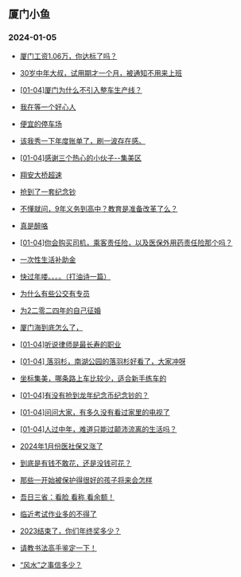 ## 厦门小鱼 
### 2024-01-05

+ [厦门工资1.06万，你达标了吗？](http://bbs.xmfish.com/read-htm-tid-18130266.html)

+ [30岁中年大叔，试用期才一个月，被通知不用来上班](http://bbs.xmfish.com/read-htm-tid-18130427.html)

+ [[01-04]厦门为什么不引入整车生产线？](http://bbs.xmfish.com/read-htm-tid-18130361.html)

+ [我在等一个好心人](http://bbs.xmfish.com/read-htm-tid-18130413.html)

+ [便宜的停车场](http://bbs.xmfish.com/read-htm-tid-18130350.html)

+ [该我秀一下年度账单了，刷一波存在感。](http://bbs.xmfish.com/read-htm-tid-18130380.html)

+ [[01-04]感谢三个热心的小伙子--集美区](http://bbs.xmfish.com/read-htm-tid-18130400.html)

+ [翔安大桥超速](http://bbs.xmfish.com/read-htm-tid-18130349.html)

+ [抢到了一套纪念钞](http://bbs.xmfish.com/read-htm-tid-18130236.html)

+ [不懂就问，9年义务到高中？教育是准备改革了么？](http://bbs.xmfish.com/read-htm-tid-18130564.html)

+ [真是醉咯](http://bbs.xmfish.com/read-htm-tid-18130436.html)

+ [[01-04]你会购买司机，乘客责任险，以及医保外用药责任险那个吗？](http://bbs.xmfish.com/read-htm-tid-18130339.html)

+ [一次性生活补助金](http://bbs.xmfish.com/read-htm-tid-18130590.html)

+ [快过年喽。。。。（打油诗一篇）](http://bbs.xmfish.com/read-htm-tid-18130465.html)

+ [为什么有些公交有专员](http://bbs.xmfish.com/read-htm-tid-18130639.html)

+ [为2二零二四年的自己征婚](http://bbs.xmfish.com/read-htm-tid-18130478.html)

+ [厦门海到底怎么了，](http://bbs.xmfish.com/read-htm-tid-18130502.html)

+ [[01-04]听说律师是最长寿的职业](http://bbs.xmfish.com/read-htm-tid-18130431.html)

+ [[01-04] 落羽杉，南湖公园的落羽杉好看了，大家冲呀](http://bbs.xmfish.com/read-htm-tid-18130475.html)

+ [坐标集美，哪条路上车比较少，适合新手练车的](http://bbs.xmfish.com/read-htm-tid-18130581.html)

+ [[01-04]有没有抢到龙年纪念币纪念钞的？](http://bbs.xmfish.com/read-htm-tid-18130539.html)

+ [[01-04]问问大家，有多久没有看过家里的电视了](http://bbs.xmfish.com/read-htm-tid-18130629.html)

+ [[01-04]人过中年，难道只能过颠沛流离的生活吗？](http://bbs.xmfish.com/read-htm-tid-18130708.html)

+ [2024年1月份医社保又涨了](http://bbs.xmfish.com/read-htm-tid-18130742.html)

+ [到底是有钱不敢花，还是没钱可花？](http://bbs.xmfish.com/read-htm-tid-18130751.html)

+ [那些一开始被保护得很好的孩子将来会怎样](http://bbs.xmfish.com/read-htm-tid-18130874.html)

+ [吾日三省：看脸 看称 看余额！](http://bbs.xmfish.com/read-htm-tid-18130736.html)

+ [临近考试作业多的不得了](http://bbs.xmfish.com/read-htm-tid-18130791.html)

+ [2023结束了，你们年终奖多少？](http://bbs.xmfish.com/read-htm-tid-18130858.html)

+ [请教书法高手鉴定一下！](http://bbs.xmfish.com/read-htm-tid-18130705.html)

+ [“风水”之事信多少？](http://bbs.xmfish.com/read-htm-tid-18130994.html)

